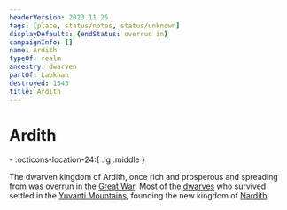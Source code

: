 ```yaml
---
headerVersion: 2023.11.25
tags: [place, status/notes, status/unknown]
displayDefaults: {endStatus: overrun in}
campaignInfo: []
name: Ardith
typeOf: realm
ancestry: dwarven
partOf: Labkhan
destroyed: 1545
title: Ardith
---
```

# Ardith
<div class="grid cards ext-narrow-margin ext-one-column" markdown>
-  
    :octicons-location-24:{ .lg .middle }   
</div>


The dwarven kingdom of Ardith, once rich and prosperous and spreading from was overrun in the [Great War](<../../../events/1500s/great-war.md>). Most of the [dwarves](<../../../species/children-of-the-embodied-gods/dwarves/dwarves.md>) who survived settled in the [Yuvanti Mountains](<../../greater-dunmar/yuvanti-mountains.md>), founding the new kingdom of [Nardith](<../../greater-dunmar/realms/nardith/nardith.md>).



